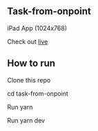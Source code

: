 ## Task-from-onpoint
iPad App (1024x768)

Check out [live](https://task-from-onpoint.vercel.app/)

## How to run

Clone this repo

cd task-from-onpoint

Run yarn

Run yarn dev
